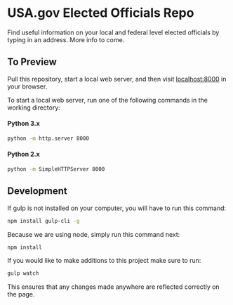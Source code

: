 # USA.gov Elected Officials Repo
Find useful information on your local and federal level elected officials by typing in an address. More info to come.

## To Preview
Pull this repository, start a local web server, and then visit [localhost:8000](http://localhost:8000) in your browser.

To start a local web server, run one of the following commands in the working directory:

#### Python 3.x
```bash
python -m http.server 8000
```

#### Python 2.x
```bash
python -m SimpleHTTPServer 8000
```

## Development
If gulp is not installed on your computer, you will have to run this command:

```bash
npm install gulp-cli -g
```

Because we are using node, simply run this command next:
```bash
npm install
```

If you would like to make additions to this project make sure to run:

```bash
gulp watch
```

This ensures that any changes made anywhere are reflected correctly on the page.

